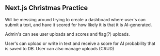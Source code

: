 ## Next.js Christmas Practice

Will be messing around trying to create a dashboard where user's can submit a text, and have it scored for how likely it is that it is AI-generated.

Admin's can see user uploads and scores and flag(?) uploads.

User's can upload or write in text and receive a score for AI probability that is saved to DB.
User can also manage uploads (CRUD)
